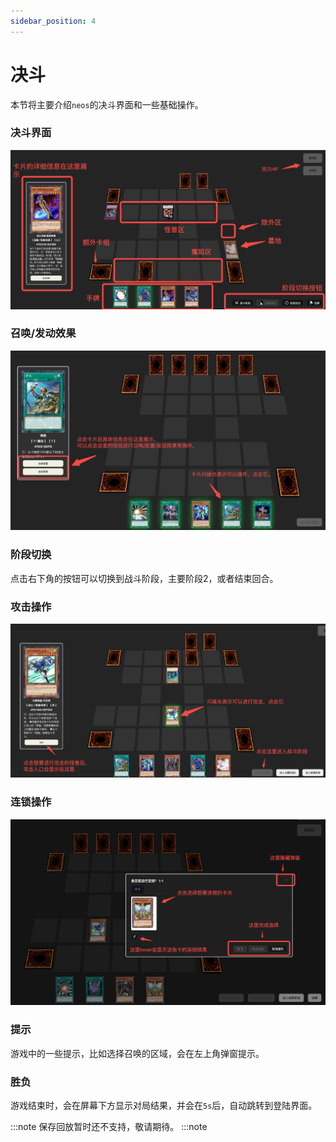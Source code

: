 ```yaml
---
sidebar_position: 4
---
```


# 决斗
本节将主要介绍`neos`的决斗界面和一些基础操作。

### 决斗界面
![duel](../assets/duel.png)

### 召唤/发动效果
![effect](../assets/effect.png)

### 阶段切换
点击右下角的按钮可以切换到战斗阶段，主要阶段2，或者结束回合。

### 攻击操作
![attack](../assets/attack.png)

### 连锁操作
![chain](../assets/chain.png)

### 提示
游戏中的一些提示，比如选择召唤的区域，会在左上角弹窗提示。

### 胜负
游戏结束时，会在屏幕下方显示对局结果，并会在`5s`后，自动跳转到登陆界面。

:::note
保存回放暂时还不支持，敬请期待。
:::note
